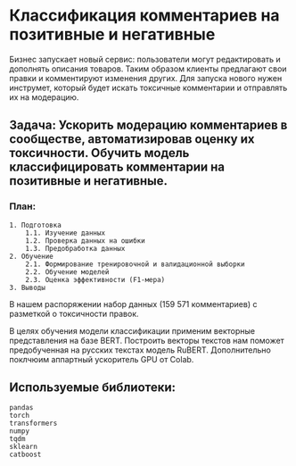 # Классификация комментариев на позитивные и негативные

Бизнес запускает новый сервис: пользователи могут редактировать и дополнять описания товаров. Таким образом клиенты предлагают свои правки и комментируют изменения других. Для запуска нового нужен инструмет, который будет искать токсичные комментарии и отправлять их на модерацию.

## Задача: Ускорить модерацию комментариев в сообществе, автоматизировав оценку их токсичности. Обучить модель классифицировать комментарии на позитивные и негативные.

### План:
    1. Подготовка
        1.1. Изучение данных
        1.2. Проверка данных на ошибки
        1.3. Предобработка данных
    2. Обучение
        2.1. Формирование тренировочной и валидационной выборки
        2.2. Обучение моделей
        2.3. Оценка эффективности (F1-мера)
    3. Выводы

В нашем распоряжении набор данных (159 571 комментариев) с разметкой о токсичности правок.

В целях обучения модели классификации применим векторные представления на базе BERT.
Построить векторы текстов нам поможет предобученная на русских текстах модель RuBERT.
Дополнительно поклчюим аппартный ускоритель GPU от Colab.

## Используемые библиотеки:
    pandas
    torch
    transformers
    numpy
    tqdm
    sklearn
    catboost
